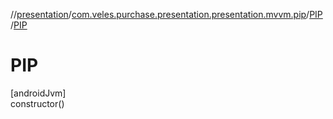 //[presentation](../../../index.md)/[com.veles.purchase.presentation.presentation.mvvm.pip](../index.md)/[PIP](index.md)/[PIP](-p-i-p.md)

# PIP

[androidJvm]\
constructor()
